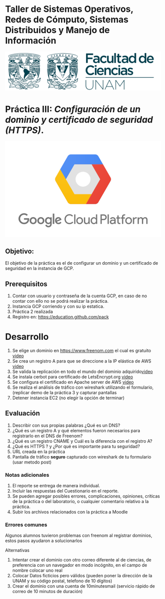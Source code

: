 # Taller de Sistemas Operativos, Redes de Cómputo, Sistemas Distribuidos y Manejo de Información
![LOGO FC](https://github.com/ZizuPM/Practica1/blob/main/img_logoFC_2019.png)
# Práctica III: _Configuración de un dominio y certificado de seguridad (HTTPS)_.
![GCP_LOGO](https://github.com/ZizuPM/Practica_1_GPC/blob/main/gcp.png)

## Objetivo:
El objetivo de la práctica es el de configurar un dominio y un certificado de seguridad en la instancia de GCP.

## Prerequisitos

1. Contar con usuario y contraseña de la cuenta GCP, en caso de no contar con ello no se podrá realizar la práctica.
2. Instancia GCP corriendo y con su ip estatica.
3. Práctica 2 realizada
4. Registro en: <https://education.github.com/pack>


# Desarrollo

1.  Se elige un dominio en <https://www.freenom.com> el cual es gratuito [video](https://gitlab.com/ismael.andrade/laboratorio-de-redes/blob/master/lab4/videos/lab4-freenom.mov?expanded=true&viewer=rich)
2.  Se crea un registro A para que se direccione a la IP elástica de AWS [video](https://gitlab.com/ismael.andrade/laboratorio-de-redes/blob/master/lab4/videos/lab4-registro-a.mov?expanded=true&viewer=rich)
3.  Se valida la replicación en todo el mundo del dominio adquirido[video](https://gitlab.com/ismael.andrade/laboratorio-de-redes/blob/master/lab4/videos/lab4-dnscheck.mov?expanded=true&viewer=rich)
4.  Se instala cerbot para certificado de LetsEncrypt.org [video](https://gitlab.com/ismael.andrade/laboratorio-de-redes/blob/master/lab4/videos/lab4-letsencrypt.mov?expanded=true&viewer=rich)
5.  Se configura el certificado en Apache server de AWS [video](https://gitlab.com/ismael.andrade/laboratorio-de-redes/blob/master/lab4/videos/lab4-https.mov?expanded=true&viewer=rich)
6.  Se realiza el análisis de tráfico con wireshark utilizando el formulario, (replicar demo de la práctica 3 y capturar pantallas
7.  Detener instancia EC2 (no elegir la opción de terminar)

[](#evaluaci%C3%B3n)Evaluación
------------------------------

1.  Describir con sus propias palabras ¿Qué es un DNS?
2.  ¿Qué es un registro A y qué elementos fueron necesarios para registrarlo en el DNS de Freenom?
3.  ¿Qué es un registro CNAME y Cuál es la diferencia con el registro A?
4.  ¿Qué es HTTPS ? y ¿Por qué es importante para tu seguridad?
5.  URL creada en la práctica
6.  Pantalla de tráfico **seguro** capturado con wireshark de tu formulario (usar metodo post)

### [](#notas-adicionales)Notas adicionales

1.  El reporte se entrega de manera individual.
2.  Incluir las respuestas del Cuestionario en el reporte.
3.  Se pueden agregar posibles errores, complicaciones, opiniones, críticas de la práctica o del laboratorio, o cualquier comentario relativo a la práctica.
4.  Subir los archivos relacionados con la práctica a Moodle

### [](#errores-comunes)Errores comunes

Algunos alumnos tuvieron problemas con freenom al registrar dominios, estos pasos ayudaron a solucionarlos

Alternativas

1.  Intentar crear el dominio con otro correo diferente al de ciencias, de preferencia con un navegador en modo incógnito, en el campo de nombre colocar uno real
2.  Colocar Datos ficticios pero válidos (pueden poner la dirección de la UNAM y su código postal, telefono de 10 dígitos)
3.  Crear el dominio con una cuenta de 10minutesmail (servicio rápido de correo de 10 minutos de duración)
